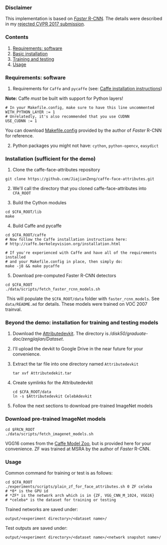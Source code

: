 ### Disclaimer

This implementation is based on [*Faster* R-CNN](https://github.com/rbgirshick/py-faster-rcnn). The details were described in my [rejected CVPR 2017 submission](https://drive.google.com/open?id=1L2I8Bt-ekJkW8PJzcPqPuQlbUB1Nazxk).

### Contents
1. [Requirements: software](#requirements-software)
2. [Basic installation](#installation-sufficient-for-the-demo)
3. [Training and testing](#beyond-the-demo-installation-for-training-and-testing-models)
4. [Usage](#usage)

### Requirements: software

1. Requirements for `Caffe` and `pycaffe` (see: [Caffe installation instructions](http://caffe.berkeleyvision.org/installation.html))

  **Note:** Caffe *must* be built with support for Python layers!

  ```make
  # In your Makefile.config, make sure to have this line uncommented
  WITH_PYTHON_LAYER := 1
  # Unrelatedly, it's also recommended that you use CUDNN
  USE_CUDNN := 1
  ```

  You can download [Makefile.config](http://www.cs.berkeley.edu/~rbg/fast-rcnn-data/Makefile.config) provided by the author of *Faster* R-CNN for reference.
  
2. Python packages you might not have: `cython`, `python-opencv`, `easydict`

### Installation (sufficient for the demo)

1. Clone the caffe-face-attributes repository
  ```
  git clone https://github.com/JiajianZeng/caffe-face-attributes.git
  ```
  
2. We'll call the directory that you cloned caffe-face-attributes into `CFA_ROOT`

3. Build the Cython modules
  ```
  cd $CFA_ROOT/lib
  make
  ```
  
4. Build Caffe and pycaffe
  ```Shell
  cd $CFA_ROOT/caffe
  # Now follow the Caffe installation instructions here:
  # http://caffe.berkeleyvision.org/installation.html

  # If you're experienced with Caffe and have all of the requirements installed
  # and your Makefile.config in place, then simply do:
  make -j8 && make pycaffe
  ```

5. Download pre-computed Faster R-CNN detectors
  ```
  cd $CFA_ROOT
  ./data/scripts/fetch_faster_rcnn_models.sh
  ```
    
  This will populate the `$CFA_ROOT/data` folder with `faster_rcnn_models`. See `data/README.md` for details.
  These models were trained on VOC 2007 trainval.
    
### Beyond the demo: installation for training and testing models
1. Download the [Attributedevkit](http://10.214.143.222:5000). The directory is */disk50/graduate-doc/zengjiajian/Dataset*.

2. I'll upload the devkit to Google Drive in the near future for your convenience.

3. Extract the tar file into one directory named `Attributedevkit`

	```Shell
	tar xvf Attributedekit.tar
	```
	
4. Create symlinks for the Attributedevkit
	```
	cd $CFA_ROOT/data
	ln -s $Attributedevkit CelebAdevkit
	```
	
	
5. Follow the next sections to download pre-trained ImageNet models

### Download pre-trained ImageNet models

```Shell
cd $FRCN_ROOT
./data/scripts/fetch_imagenet_models.sh
```
VGG16 comes from the [Caffe Model Zoo](https://github.com/BVLC/caffe/wiki/Model-Zoo), but is provided here for your convenience.
ZF was trained at MSRA by the author of *Faster* R-CNN.

### Usage

Common command for training or test is as follows:

```Shell
cd $CFA_ROOT
./experiments/scripts/plain_zf_for_face_attributes.sh 0 ZF celeba
# *0* is the GPU id
# *ZF* is the network arch which is in {ZF, VGG_CNN_M_1024, VGG16}
# *celeba* is the dataset for training or testing
```

Trained networks are saved under:

```
output/<experiment directory>/<dataset name>/
```

Test outputs are saved under:

```
output/<experiment directory>/<dataset name>/<network snapshot name>/
```
